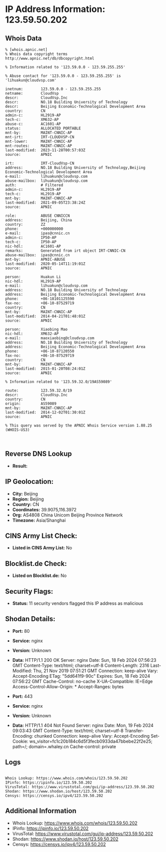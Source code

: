 # IP Address Information: 123.59.50.202

## Whois Data
```
% [whois.apnic.net]
% Whois data copyright terms    http://www.apnic.net/db/dbcopyright.html

% Information related to '123.59.0.0 - 123.59.255.255'

% Abuse contact for '123.59.0.0 - 123.59.255.255' is 'lihuakun@cloudvsp.com'

inetnum:        123.59.0.0 - 123.59.255.255
netname:        CloudVsp
descr:          CloudVsp.Inc
descr:          NO.18 Building University of Technology
descr:          Beijing Economic-Technological Development Area
country:        CN
admin-c:        HL2919-AP
tech-c:         XM632-AP
abuse-c:        AC1601-AP
status:         ALLOCATED PORTABLE
mnt-by:         MAINT-CNNIC-AP
mnt-irt:        IRT-CLOUDVSP-CN
mnt-lower:      MAINT-CNNIC-AP
mnt-routes:     MAINT-CNNIC-AP
last-modified:  2023-11-28T00:57:03Z
source:         APNIC

irt:            IRT-CloudVsp-CN
address:        NO.18 Building University of Technology,Beijing Economic-Technological Development Area
e-mail:         lihuakun@cloudvsp.com
abuse-mailbox:  lihuakun@cloudvsp.com
auth:           # Filtered
admin-c:        HL2919-AP
tech-c:         HL2919-AP
mnt-by:         MAINT-CNNIC-AP
last-modified:  2021-09-05T23:38:24Z
source:         APNIC

role:           ABUSE CNNICCN
address:        Beijing, China
country:        ZZ
phone:          +000000000
e-mail:         ipas@cnnic.cn
admin-c:        IP50-AP
tech-c:         IP50-AP
nic-hdl:        AC1601-AP
remarks:        Generated from irt object IRT-CNNIC-CN
abuse-mailbox:  ipas@cnnic.cn
mnt-by:         APNIC-ABUSE
last-modified:  2020-05-14T11:19:01Z
source:         APNIC

person:         Huakun Li
nic-hdl:        HL2919-AP
e-mail:         lihuakun@cloudvsp.com
address:        NO.18 Building University of Technology
address:        Beijing Economic-Technological Development Area
phone:          +86-18101125590
fax-no:         +86-10-87529719
country:        CN
mnt-by:         MAINT-CNNIC-AP
last-modified:  2014-04-21T01:48:01Z
source:         APNIC

person:         Xiaobing Mao
nic-hdl:        XM632-AP
e-mail:         maoxiaobing@cloudvsp.com
address:        NO.18 Building University of Technology
address:        Beijing Economic-Technological Development Area
phone:          +86-10-87120550
fax-no:         +86-10-87529719
country:        CN
mnt-by:         MAINT-CNNIC-AP
last-modified:  2015-01-20T08:24:01Z
source:         APNIC

% Information related to '123.59.32.0/19AS59089'

route:          123.59.32.0/19
descr:          CloudVsp.Inc
country:        CN
origin:         AS59089
mnt-by:         MAINT-CNNIC-AP
last-modified:  2014-12-02T01:30:01Z
source:         APNIC

% This query was served by the APNIC Whois Service version 1.88.25 (WHOIS-US3)



```
## Reverse DNS Lookup
- **Result:** 

## IP Geolocation:
- **City:** Beijing
- **Region:** Beijing
- **Country:** CN
- **Coordinates:** 39.9075,116.3972
- **Org:** AS4808 China Unicom Beijing Province Network
- **Timezone:** Asia/Shanghai

## CINS Army List Check:
- **Listed in CINS Army List:** 
No

## Blocklist.de Check:
- **Listed on Blocklist.de:** 
No

## Security Flags:
- **Status:** 11 security vendors flagged this IP address as malicious

## Shodan Details:
- **Port:** 80
- **Service:** nginx
- **Version:** Unknown
- **Data:** HTTP/1.1 200 OK
Server: nginx
Date: Sun, 18 Feb 2024 07:56:23 GMT
Content-Type: text/html; charset=utf-8
Content-Length: 2316
Last-Modified: Thu, 21 Nov 2019 07:51:21 GMT
Connection: keep-alive
Vary: Accept-Encoding
ETag: "5dd641f9-90c"
Expires: Sun, 18 Feb 2024 07:56:22 GMT
Cache-Control: no-cache
X-UA-Compatible: IE=Edge
Access-Control-Allow-Origin: *
Accept-Ranges: bytes



- **Port:** 443
- **Service:** nginx
- **Version:** Unknown
- **Data:** HTTP/1.1 404 Not Found
Server: nginx
Date: Mon, 19 Feb 2024 09:03:43 GMT
Content-Type: text/html; charset=utf-8
Transfer-Encoding: chunked
Connection: keep-alive
Vary: Accept-Encoding
Set-Cookie: ws_visitor=fc1c20b184c6d5f3fecb0933da47bbebe22f2e25; path=/; domain=.whaley.cn
Cache-control: private



## Logs
```

Whois Lookup: https://www.whois.com/whois/123.59.50.202
IPinfo: https://ipinfo.io/123.59.50.202
VirusTotal: https://www.virustotal.com/gui/ip-address/123.59.50.202
Shodan: https://www.shodan.io/host/123.59.50.202
Censys: https://censys.io/ipv4/123.59.50.202

```
## Additional Information
- Whois Lookup: https://www.whois.com/whois/123.59.50.202
- IPinfo: https://ipinfo.io/123.59.50.202
- VirusTotal: https://www.virustotal.com/gui/ip-address/123.59.50.202
- Shodan: https://www.shodan.io/host/123.59.50.202
- Censys: https://censys.io/ipv4/123.59.50.202

